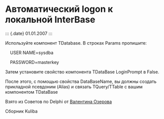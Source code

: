 Автоматический logon к локальной InterBase
==========================================

::: {.date}
01.01.2007
:::

Используйте компонент TDatabase. В строках Params пропишите:

    USER NAME=sysdba

    PASSWORD=masterkey

Затем установите свойство компонента TDataBase LoginPrompt в False.

После этого, с помощью свойства DataBaseName, вы должны создать
прикладной псевдоним (Alias) и связать TQuery/TTable с вашим компонентом
TDataBase

Взято из Советов по Delphi от [Валентина
Озерова](mailto:mailto:webmaster@webinspector.com)

Сборник Kuliba
